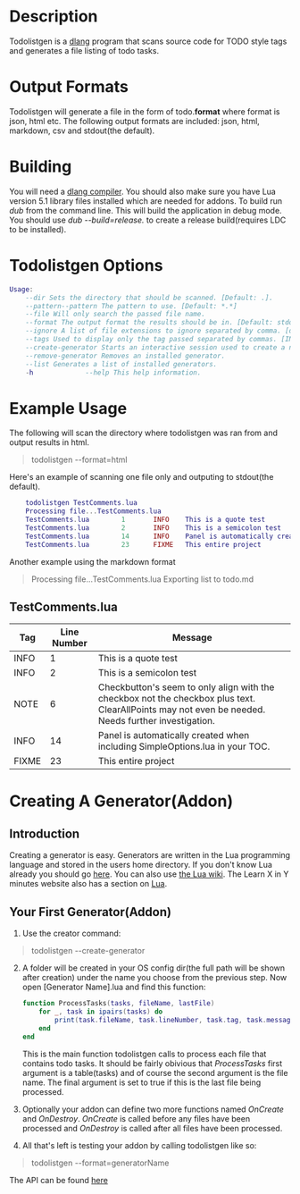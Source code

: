 # Description
Todolistgen is a [dlang](http://dlang.org/) program that scans source code for TODO style tags and generates a file listing of todo tasks.

# Output Formats
Todolistgen will generate a file in the form of todo.**format** where format is json, html etc. The following output formats are included: json, html, markdown, csv and stdout(the default).

# Building
You will need a [dlang compiler](http://dlang.org/download.html). You should also make sure you have Lua version 5.1 library files installed which are needed for addons. To build run *dub* from the command line. This will build the application in debug mode. You should use *dub --build=release.* to create a release build(requires LDC to be installed).

# Todolistgen Options
```lua
Usage:
	--dir Sets the directory that should be scanned. [Default: .].
	--pattern--pattern The pattern to use. [Default: *.*]
	--file Will only search the passed file name.
	--format The output format the results should be in. [Default: stdout].
	--ignore A list of file extensions to ignore separated by comma. [d,cpp,rust]
	--tags Used to display only the tag passed separated by commas. [INFO, FIXME, TODO]
	--create-generator Starts an interactive session used to create a new generator.
	--remove-generator Removes an installed generator.
	--list Generates a list of installed generators.
	-h             --help This help information.
```

# Example Usage
The following will scan the directory where todolistgen was ran from and output results in html.
>todolistgen --format=html

Here's an example of scanning one file only and outputing to stdout(the default).
```lua
	todolistgen TestComments.lua
	Processing file...TestComments.lua
	TestComments.lua        1       INFO    This is a quote test
	TestComments.lua        2       INFO    This is a semicolon test
	TestComments.lua        14      INFO    Panel is automatically created when including SimpleOptions.lua in your TOC.
	TestComments.lua        23      FIXME   This entire project
```
Another example using the markdown format
>Processing file...TestComments.lua
Exporting list to todo.md

## TestComments.lua
Tag | Line Number | Message
----| ------------| -------
INFO | 1|This is a quote test
INFO | 2|This is a semicolon test
NOTE | 6|Checkbutton's seem to only align with the checkbox not the checkbox plus text. ClearAllPoints may not even be needed. Needs further investigation.
INFO | 14|Panel is automatically created when including SimpleOptions.lua in your TOC.
FIXME | 23|This entire project

# Creating A Generator(Addon)
## Introduction
Creating a generator is easy. Generators are written in the Lua programming language and stored in the users home directory. If you don't know Lua already you should go [here](http://www.lua.org/pil/contents.html). You can also use [the Lua wiki](http://lua-users.org/wiki/LuaDirectory). The Learn X in Y minutes website also has a section on [Lua](http://learnxinyminutes.com/docs/lua/).

## Your First Generator(Addon)
1. Use the creator command:
>todolistgen --create-generator
2. A folder will be created in your OS config dir(the full path will be shown after creation)
 under the name you choose from the previous step. Now open [Generator Name].lua and find this function:

	```lua
	function ProcessTasks(tasks, fileName, lastFile)
		for _, task in ipairs(tasks) do
			print(task.fileName, task.lineNumber, task.tag, task.message)
		end
	end
	```

	This is the main function todolistgen calls to process each file that contains todo tasks.
	It should be fairly obivious that *ProcessTasks* first argument is a table(tasks) and of course the second argument is the file name. The final argument is set to true if this is the last file being processed.

3. Optionally your addon can define two more functions named *OnCreate* and *OnDestroy*.
*OnCreate* is called before any files have been processed and *OnDestroy* is called after all files have been processed.
4. All that's left is testing your addon by calling todolistgen like so:
> todolistgen --format=generatorName

The API can be found [here](https://github.com/Soulsbane/todolistgen/blob/master/API.md)
